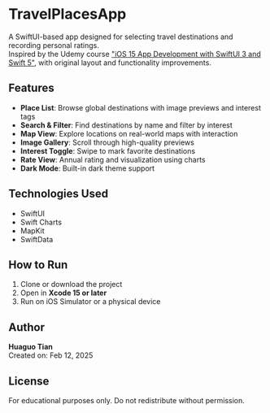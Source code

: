 # TravelPlacesApp

A SwiftUI-based app designed for selecting travel destinations and recording personal ratings.  
Inspired by the Udemy course ["iOS 15 App Development with SwiftUI 3 and Swift 5"](https://www.udemy.com/course/ios-15-app-development-with-swiftui-3-and-swift-5/), with original layout and functionality improvements.

## Features

- **Place List**: Browse global destinations with image previews and interest tags
- **Search & Filter**: Find destinations by name and filter by interest
- **Map View**: Explore locations on real-world maps with interaction
- **Image Gallery**: Scroll through high-quality previews
- **Interest Toggle**: Swipe to mark favorite destinations
- **Rate View**: Annual rating and visualization using charts
- **Dark Mode**: Built-in dark theme support

## Technologies Used

- SwiftUI
- Swift Charts
- MapKit
- SwiftData

## How to Run

1. Clone or download the project
2. Open in **Xcode 15 or later**
3. Run on iOS Simulator or a physical device

## Author

**Huaguo Tian**  
Created on: Feb 12, 2025

## License

For educational purposes only. Do not redistribute without permission.
